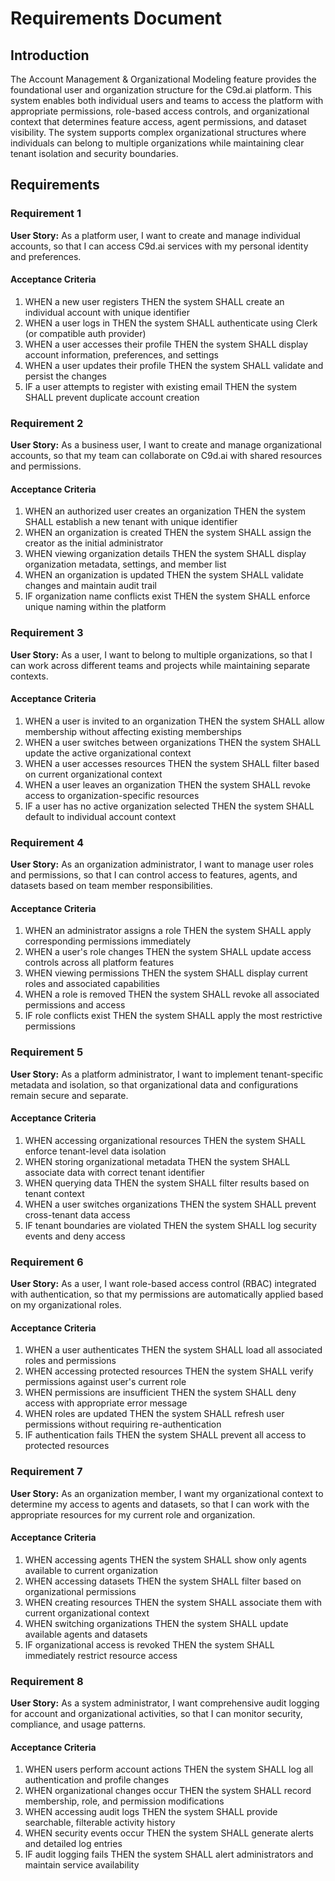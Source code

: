 # Requirements Document

## Introduction

The Account Management & Organizational Modeling feature provides the foundational user and organization structure for the C9d.ai platform. This system enables both individual users and teams to access the platform with appropriate permissions, role-based access controls, and organizational context that determines feature access, agent permissions, and dataset visibility. The system supports complex organizational structures where individuals can belong to multiple organizations while maintaining clear tenant isolation and security boundaries.

## Requirements

### Requirement 1

**User Story:** As a platform user, I want to create and manage individual accounts, so that I can access C9d.ai services with my personal identity and preferences.

#### Acceptance Criteria

1. WHEN a new user registers THEN the system SHALL create an individual account with unique identifier
2. WHEN a user logs in THEN the system SHALL authenticate using Clerk (or compatible auth provider)
3. WHEN a user accesses their profile THEN the system SHALL display account information, preferences, and settings
4. WHEN a user updates their profile THEN the system SHALL validate and persist the changes
5. IF a user attempts to register with existing email THEN the system SHALL prevent duplicate account creation

### Requirement 2

**User Story:** As a business user, I want to create and manage organizational accounts, so that my team can collaborate on C9d.ai with shared resources and permissions.

#### Acceptance Criteria

1. WHEN an authorized user creates an organization THEN the system SHALL establish a new tenant with unique identifier
2. WHEN an organization is created THEN the system SHALL assign the creator as the initial administrator
3. WHEN viewing organization details THEN the system SHALL display organization metadata, settings, and member list
4. WHEN an organization is updated THEN the system SHALL validate changes and maintain audit trail
5. IF organization name conflicts exist THEN the system SHALL enforce unique naming within the platform

### Requirement 3

**User Story:** As a user, I want to belong to multiple organizations, so that I can work across different teams and projects while maintaining separate contexts.

#### Acceptance Criteria

1. WHEN a user is invited to an organization THEN the system SHALL allow membership without affecting existing memberships
2. WHEN a user switches between organizations THEN the system SHALL update the active organizational context
3. WHEN a user accesses resources THEN the system SHALL filter based on current organizational context
4. WHEN a user leaves an organization THEN the system SHALL revoke access to organization-specific resources
5. IF a user has no active organization selected THEN the system SHALL default to individual account context

### Requirement 4

**User Story:** As an organization administrator, I want to manage user roles and permissions, so that I can control access to features, agents, and datasets based on team member responsibilities.

#### Acceptance Criteria

1. WHEN an administrator assigns a role THEN the system SHALL apply corresponding permissions immediately
2. WHEN a user's role changes THEN the system SHALL update access controls across all platform features
3. WHEN viewing permissions THEN the system SHALL display current roles and associated capabilities
4. WHEN a role is removed THEN the system SHALL revoke all associated permissions and access
5. IF role conflicts exist THEN the system SHALL apply the most restrictive permissions

### Requirement 5

**User Story:** As a platform administrator, I want to implement tenant-specific metadata and isolation, so that organizational data and configurations remain secure and separate.

#### Acceptance Criteria

1. WHEN accessing organizational resources THEN the system SHALL enforce tenant-level data isolation
2. WHEN storing organizational metadata THEN the system SHALL associate data with correct tenant identifier
3. WHEN querying data THEN the system SHALL filter results based on tenant context
4. WHEN a user switches organizations THEN the system SHALL prevent cross-tenant data access
5. IF tenant boundaries are violated THEN the system SHALL log security events and deny access

### Requirement 6

**User Story:** As a user, I want role-based access control (RBAC) integrated with authentication, so that my permissions are automatically applied based on my organizational roles.

#### Acceptance Criteria

1. WHEN a user authenticates THEN the system SHALL load all associated roles and permissions
2. WHEN accessing protected resources THEN the system SHALL verify permissions against user's current role
3. WHEN permissions are insufficient THEN the system SHALL deny access with appropriate error message
4. WHEN roles are updated THEN the system SHALL refresh user permissions without requiring re-authentication
5. IF authentication fails THEN the system SHALL prevent all access to protected resources

### Requirement 7

**User Story:** As an organization member, I want my organizational context to determine my access to agents and datasets, so that I can work with the appropriate resources for my current role and organization.

#### Acceptance Criteria

1. WHEN accessing agents THEN the system SHALL show only agents available to current organization
2. WHEN accessing datasets THEN the system SHALL filter based on organizational permissions
3. WHEN creating resources THEN the system SHALL associate them with current organizational context
4. WHEN switching organizations THEN the system SHALL update available agents and datasets
5. IF organizational access is revoked THEN the system SHALL immediately restrict resource access

### Requirement 8

**User Story:** As a system administrator, I want comprehensive audit logging for account and organizational activities, so that I can monitor security, compliance, and usage patterns.

#### Acceptance Criteria

1. WHEN users perform account actions THEN the system SHALL log all authentication and profile changes
2. WHEN organizational changes occur THEN the system SHALL record membership, role, and permission modifications
3. WHEN accessing audit logs THEN the system SHALL provide searchable, filterable activity history
4. WHEN security events occur THEN the system SHALL generate alerts and detailed log entries
5. IF audit logging fails THEN the system SHALL alert administrators and maintain service availability